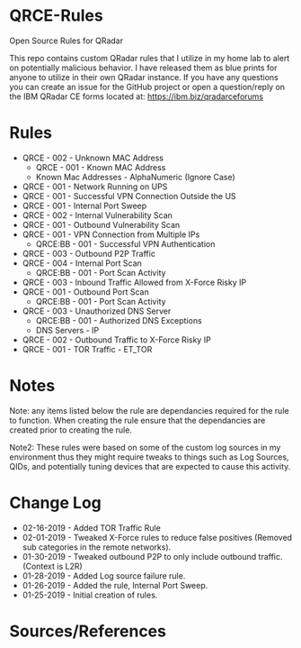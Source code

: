 # QRCE-Rules
Open Source Rules for QRadar

This repo contains custom QRadar rules that I utilize in my home lab to alert on potentially malicious behavior. I have released them as blue prints for anyone to utilize in their own QRadar instance. If you have any questions you can create an issue for the GitHub project or open a question/reply on the IBM QRadar CE forms located at: https://ibm.biz/qradarceforums

# Rules
- QRCE - 002 - Unknown MAC Address
  - QRCE - 001 - Known MAC Address
  - Known Mac Addresses - AlphaNumeric (Ignore Case)
- QRCE - 001 - Network Running on UPS
- QRCE - 001 - Successful VPN Connection Outside the US
- QRCE - 001 - Internal Port Sweep
- QRCE - 002 - Internal Vulnerability Scan
- QRCE - 001 - Outbound Vulnerability Scan
- QRCE - 001 - VPN Connection from Multiple IPs
  - QRCE:BB - 001 - Successful VPN Authentication
- QRCE - 003 - Outbound P2P Traffic
- QRCE - 004 - Internal Port Scan
  - QRCE:BB - 001 - Port Scan Activity
- QRCE - 003 - Inbound Traffic Allowed from X-Force Risky IP
- QRCE - 001 - Outbound Port Scan
  - QRCE:BB - 001 - Port Scan Activity
- QRCE - 003 - Unauthorized DNS Server
  - QRCE:BB - 001 - Authorized DNS Exceptions
  - DNS Servers - IP
- QRCE - 002 - Outbound Traffic to X-Force Risky IP
- QRCE - 001 - TOR Traffic - ET_TOR

# Notes
Note: any items listed below the rule are dependancies required for the rule to function. When creating the rule ensure that the dependancies are created prior to creating the rule.

Note2: These rules were based on some of the custom log sources in my environment thus they might require tweaks to things such as Log Sources, QIDs, and potentially tuning devices that are expected to cause this activity.

# Change Log
  - 02-16-2019 - Added TOR Traffic Rule
  - 02-01-2019 - Tweaked X-Force rules to reduce false positives (Removed sub categories in the remote networks).
  - 01-30-2019 - Tweaked outbound P2P to only include outbound traffic. (Context is L2R)
  - 01-28-2019 - Added Log source failure rule.
  - 01-26-2019 - Added the rule, Internal Port Sweep.
  - 01-25-2019 - Initial creation of rules.

# Sources/References
